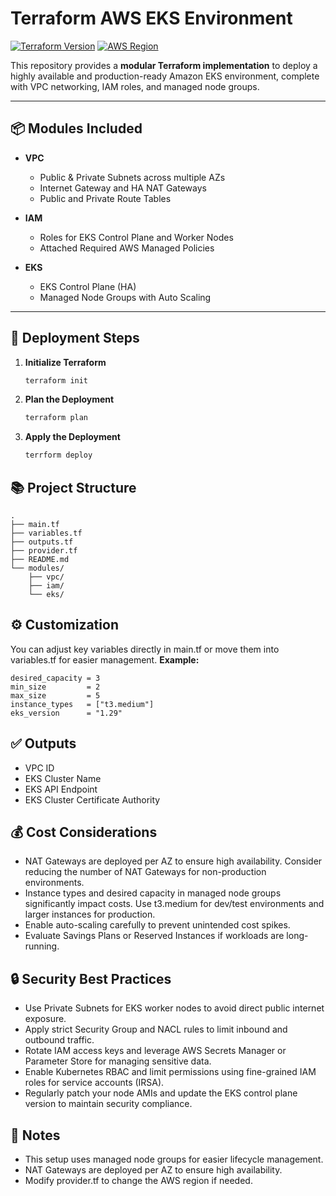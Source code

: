 # Terraform AWS EKS Environment

[![Terraform Version](https://img.shields.io/badge/Terraform-1.6+-purple?logo=terraform)](https://www.terraform.io/)
[![AWS Region](https://img.shields.io/badge/AWS%20Region-us--west--2-orange?logo=amazon-aws)](https://aws.amazon.com/)

This repository provides a **modular Terraform implementation** to deploy a highly available and production-ready Amazon EKS environment, complete with VPC networking, IAM roles, and managed node groups.

---

## 📦 **Modules Included**

- **VPC**  
  - Public & Private Subnets across multiple AZs  
  - Internet Gateway and HA NAT Gateways  
  - Public and Private Route Tables  

- **IAM**  
  - Roles for EKS Control Plane and Worker Nodes  
  - Attached Required AWS Managed Policies  

- **EKS**  
  - EKS Control Plane (HA)  
  - Managed Node Groups with Auto Scaling  

---

## 🚀 **Deployment Steps**

1. **Initialize Terraform**

   ```bash
   terraform init
   ```
2. **Plan the Deployment**
    ```bash
    terraform plan
    ```
3. **Apply the Deployment**
    ```bash
    terrform deploy
    ```

## 📚 **Project Structure**
```
.
├── main.tf
├── variables.tf
├── outputs.tf
├── provider.tf
├── README.md
└── modules/
    ├── vpc/
    ├── iam/
    └── eks/
```

## ⚙️ **Customization**
You can adjust key variables directly in main.tf or move them into variables.tf for easier management.
**Example:**
```hcl
desired_capacity = 3
min_size         = 2
max_size         = 5
instance_types   = ["t3.medium"]
eks_version      = "1.29"
```

## ✅ **Outputs**
 - VPC ID
 - EKS Cluster Name
 - EKS API Endpoint
 - EKS Cluster Certificate Authority

## 💰 **Cost Considerations**
 - NAT Gateways are deployed per AZ to ensure high availability. Consider reducing the number of NAT Gateways for non-production environments.
 - Instance types and desired capacity in managed node groups significantly impact costs. Use t3.medium for dev/test environments and larger instances for production.
 - Enable auto-scaling carefully to prevent unintended cost spikes.
 - Evaluate Savings Plans or Reserved Instances if workloads are long-running.

## 🔒 **Security Best Practices**
 - Use Private Subnets for EKS worker nodes to avoid direct public internet exposure.
 - Apply strict Security Group and NACL rules to limit inbound and outbound traffic.
 - Rotate IAM access keys and leverage AWS Secrets Manager or Parameter Store for managing sensitive data.
 - Enable Kubernetes RBAC and limit permissions using fine-grained IAM roles for service accounts (IRSA).
 - Regularly patch your node AMIs and update the EKS control plane version to maintain security compliance.

## 📌 **Notes**
 - This setup uses managed node groups for easier lifecycle management.
 - NAT Gateways are deployed per AZ to ensure high availability.
 - Modify provider.tf to change the AWS region if needed.
